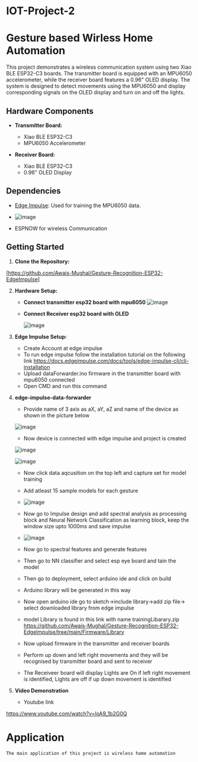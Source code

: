 # IOT-Project-2
# Gesture based Wirless Home Automation

This project demonstrates a wireless communication system using two Xiao BLE ESP32-C3 boards. The transmitter board is equipped with an MPU6050 accelerometer, while the receiver board features a 0.96" OLED display. The system is designed to detect movements using the MPU6050 and display corresponding signals on the OLED display and turn on and off the lights.

## Hardware Components

- **Transmitter Board:**
  - Xiao BLE ESP32-C3
  - MPU6050 Accelerometer

- **Receiver Board:**
  - Xiao BLE ESP32-C3
  - 0.96" OLED Display

## Dependencies

- [Edge Impulse](https://www.edgeimpulse.com/): Used for training the MPU6050 data.

- ![image](https://github.com/aliabidlodhi74/IOT-Project-2/assets/83972129/6b46aa26-4a01-46ad-8d11-eeb2181d55a4)

- ESPNOW for wireless Communication 


## Getting Started

1. **Clone the Repository:**
   
[https://github.com/Awais-Mughal/Gesture-Recognition-ESP32-EdgeImpulse]

2. **Hardware Setup:**
   
   - **Connect transmitter esp32 board with mpu6050**
     ![image](https://github.com/aliabidlodhi74/IOT-Project-2/assets/83972129/08c7ec3c-fb3e-4739-b31b-32b653e0d787)


   - **Connect Receiver esp32 board with OLED**
   
     ![image](https://github.com/aliabidlodhi74/IOT-Project-2/assets/83972129/251678a5-dd16-4be0-9a75-de70e1ba2914)


3. **Edge Impulse Setup:**

   - Create Account at edge impulse
   - To run edge impulse follow the installation tutorial on the following link
     https://docs.edgeimpulse.com/docs/tools/edge-impulse-cli/cli-installation
   - Upload dataForwarder.ino firmware in the transmitter board with mpu6050 connected
   - Open CMD and run this command
     
4. **edge-impulse-data-forwarder**

     
   - Provide name of 3 axis as aX, aY, aZ and name of the device as shown in the picture below
     
   ![image](https://github.com/aliabidlodhi74/IOT-Project-2/assets/83972129/41be1e86-7e96-4310-a0d6-1b9805dc751b)


    - Now device is connected with edge impulse and project is created

   ![image](https://github.com/aliabidlodhi74/IOT-Project-2/assets/83972129/b1eccd64-10da-407f-94d9-88747f0b67dc)

   ![image](https://github.com/aliabidlodhi74/IOT-Project-2/assets/83972129/b2af4f9a-a3fc-4d9f-9409-d729b786de34)


   - Now click data aqcusition on the top left and capture set for model training
   - Add atleast 15 sample models for each gesture
  
   - ![image](https://github.com/aliabidlodhi74/IOT-Project-2/assets/83972129/6f5dbd1c-7ad7-42b8-b7a9-0b2e90683bcf)
  
   - Now go to Impulse design and add spectral analysis as processing block and Neural Network Classification as learning block, keep the window size upto 1000ms and save impulse
  
   - ![image](https://github.com/aliabidlodhi74/IOT-Project-2/assets/83972129/872a8247-d665-4a39-8943-9d786b61f61a)
  
   - Now go to spectral features and generate features
   - Then go to NN classifier and select esp eye board and tain the model
   - Then go to deployment, select arduino ide and click on build
   - Arduino library will be generated in this way
   - Now open arduino ide go to sketch->include library->add zip file-> select downloaded library from edge impulse
   - model Library is found in this link with name trainingLibarary.zip
     https://github.com/Awais-Mughal/Gesture-Recognition-ESP32-EdgeImpulse/tree/main/Firmware/Library

   - Now upload firmware in the transmitter and receiver boards
   - Perform up down and left right movements and they will be recognised by transmitter board and sent to receiver
   - The Receiveer board will display Lights are On if left right movement is identified, Lights are off if up down movement is identified
  
5. **Video Demonstration**
   - Youtube link
  
https://www.youtube.com/watch?v=loA9_1b2G0Q

  
# Application

    The main application of this project is wireless home automation
